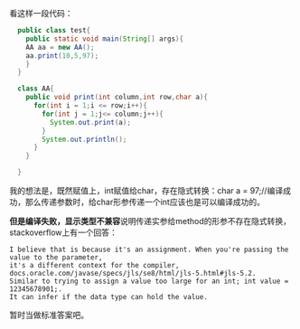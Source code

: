 看这样一段代码：
```java
  public class test{
    public static void main(String[] args){
    AA aa = new AA();
    aa.print(10,5,97);
    }
  }

  class AA{
    public void print(int column,int row,char a){
      for(int i = 1;i <= row;i++){
        for(int j = 1;j<= column;j++){
          System.out.print(a);
        }
        System.out.println();
      }
    }

  }
```

我的想法是，既然赋值上，int赋值给char，存在隐式转换：char a = 97;//编译成功，那么传递参数时，给char形参传递一个int应该也是可以编译成功的。

**但是编译失败，显示类型不兼容**说明传递实参给method的形参不存在隐式转换，stackoverflow上有一个回答：

```
I believe that is because it's an assignment. When you're passing the value to the parameter,
it's a different context for the compiler, docs.oracle.com/javase/specs/jls/se8/html/jls-5.html#jls-5.2.
Similar to trying to assign a value too large for an int; int value = 12345678901;.
It can infer if the data type can hold the value. 
```

暂时当做标准答案吧。
